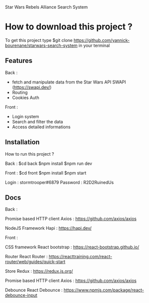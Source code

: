 Star Wars Rebels Alliance Search System

# How to download this project ?

To get this project type \$git clone https://github.com/yannick-bourenane/starwars-search-system in your terminal

## Features

Back :

- fetch and manipulate data from the Star Wars API SWAPI (https://swapi.dev/)
- Routing
- Cookies Auth

Front :

- Login system
- Search and filter the data
- Access detailed informations

## Installation

How to run this project ?

Back :
$cd back
$npm install
\$npm run dev

Front :
$cd front
$npm install
\$npm start

Login : stormtrooper#6879
Password : R2D2RuinedUs

## Docs

Back :

Promise based HTTP client
Axios : https://github.com/axios/axios

NodeJS Framework
Hapi : https://hapi.dev/

Front :

CSS framework
React bootstrap : https://react-bootstrap.github.io/

Router
React Router : https://reacttraining.com/react-router/web/guides/quick-start

Store
Redux : https://redux.js.org/

Promise based HTTP client
Axios : https://github.com/axios/axios

Debounce
React Debounce : https://www.npmjs.com/package/react-debounce-input
